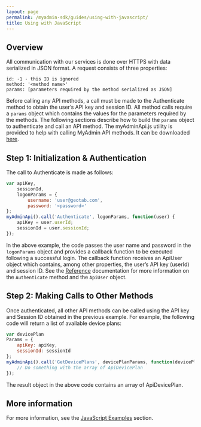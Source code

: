 ```yaml
---
layout: page
permalink: /myadmin-sdk/guides/using-with-javascript/
title: Using with JavaScript
---
```

## Overview
All communication with our services is done over HTTPS with data serialized in JSON format. A request consists of three properties:
```
id: -1 - this ID is ignored
method: '<method name>'
params: [parameters required by the method serialized as JSON]
```
Before calling any API methods, a call must be made to the Authenticate method to obtain the user’s API key and session ID. All method calls require a `params` object which contains the values for the parameters required by the methods. The following sections describe how to build the `params` object to authenticate and call an API method. The myAdminApi.js utility is provided to help with calling MyAdmin API methods. It can be downloaded [here](https://raw.githubusercontent.com/Geotab/sdk/master/src/myadmin-sdk/myAdminApi.js).

## Step 1: Initialization & Authentication
The call to Authenticate is made as follows:
```javascript
var apiKey,
    sessionId,
    logonParams = {
        username: 'user@geotab.com',
        password: '<password>'
};
myAdminApi().call('Authenticate', logonParams, function(user) {
    apiKey = user.userId;
    sessionId = user.sessionId;
});
```
In the above example, the code passes the user name and password in the `logonParams` object and provides a callback function to be executed following a successful login. The callback function receives an ApiUser object which contains, among other properties, the user’s API key (userId) and session ID. See the [Reference](../../api/reference) documentation for more information on the `Authenticate` method and the `ApiUser` object.

## Step 2: Making Calls to Other Methods
Once authenticated, all other API methods can be called using the API key and Session ID obtained in the previous example. For example, the following code will return a list of available device plans:
```javascript
var devicePlan
Params = {
    apiKey: apiKey,
    sessionId: sessionId
};
myAdminApi().call('GetDevicePlans', devicePlanParams, function(devicePlans) {
    // Do something with the array of ApiDevicePlan
});
```
The result object in the above code contains an array of ApiDevicePlan.

## More information
For more information, see the [JavaScript Examples](../../code-samples/javascript-examples) section.